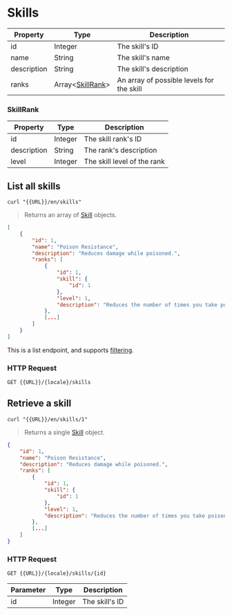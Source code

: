 [Skill]: #skills

# Skills
|Property|Type|Description|
|---|---|---|
|id|Integer|The skill's ID|
|name|String|The skill's name|
|description|String|The skill's description|
|ranks|Array<[SkillRank](#skillrank)>|An array of possible levels for the skill|

### SkillRank
|Property|Type|Description|
|---|---|---|
|id|Integer|The skill rank's ID|
|description|String|The rank's description|
|level|Integer|The skill level of the rank|

## List all skills
```shell
curl "{{URL}}/en/skills"
```

> Returns an array of [Skill] objects.

```json
[
    {
        "id": 1,
        "name": "Poison Resistance",
        "description": "Reduces damage while poisoned.",
        "ranks": [
            {
                "id": 1,
                "skill": {
                    "id": 1
                },
                "level": 1,
                "description": "Reduces the number of times you take poison damage.",
            },
            [...]
        ]
    }
]
```

This is a list endpoint, and supports [filtering](#filtering-objects-in-the-response).

### HTTP Request
`GET {{URL}}/{locale}/skills`

## Retrieve a skill
```shell
curl "{{URL}}/en/skills/1"
```

> Returns a single [Skill] object.

```json
{
    "id": 1,
    "name": "Poison Resistance",
    "description": "Reduces damage while poisoned.",
    "ranks": [
        {
            "id": 1,
            "skill": {
                "id": 1
            },
            "level": 1,
            "description": "Reduces the number of times you take poison damage.",
        },
        [...]
    ]
}
```

### HTTP Request
`GET {{URL}}/{locale}/skills/{id}`

|Parameter|Type|Description|
|---|---|---|
|id|Integer|The skill's ID|